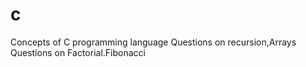 # c
Concepts of C programming language
Questions on recursion,Arrays
Questions on Factorial.Fibonacci
